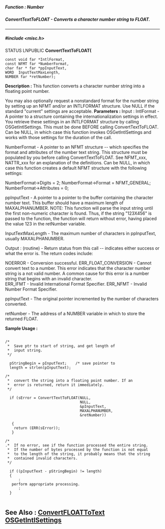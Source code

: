 ##### Function : Number
##### ConvertTextToFLOAT - Converts a character number string to FLOAT.
---
##### #include <misc.h>
STATUS LNPUBLIC **ConvertTextToFLOAT(**

	const void far *IntlFormat,
	const NFMT far *NumberFormat,
	char far * far *ppInputText,
	WORD  InputTextMaxLength,
	NUMBER far *retNumber);
**Description :**
This function converts a character number string into a floating point number.

You may also optionally request a nonstandard format for the number string by 
setting up an NFMT and/or an INTLFORMAT structure.  Use NULL if the standard 
"current" settings are  acceptable.
**Parameters :**
Input :
IntlFormat  -  A pointer to a structure containing the internationalization settings in effect. You retrieve these settings in an INTLFORMAT structure by calling OSGetIntlSettings.  This must be done BEFORE calling ConvertTextToFLOAT.  Can be NULL, in which case this function invokes OSGetIntlSettings and works with those settings for the duration of the call.

NumberFormat  -  A pointer to an NFMT structure -- which specifies the format and attributes of the number text string.   This structure must be populated by you before calling ConvertTextToFLOAT.  See NFMT_xxx, NATTR_xxx for an explanation of the definitions.   Can be NULL, in which case this function creates a default NFMT structure with the following settings:

NumberFormat->Digits = 2;
NumberFormat->Format = NFMT_GENERAL;
NumberFormat->Attributes = 0;

ppInputText  -  A pointer to a pointer to the buffer containing the character number text. This buffer should have a maximum length of MAXALPHANUMBER.
NOTE:  This function will parse the input string until the first non-numeric character is found.  Thus, if the string "123X456" is passed to the function, the function will return without error, having placed the value 123 in the retNumber variable.

InputTextMaxLength  -  The maximum number of  characters in ppInputText, usually MAXALPHANUMBER.

Output :
(routine)  -  Return status from this call -- indicates either success or what the error is. The return codes include: 

NOERROR - Conversion successful. 
ERR_FLOAT_CONVERSION - Cannot convert text to a number.  This error indicates that the character number string is a not valid number.  A common cause for this error is a number string that begins with an invalid character.  
ERR_IFMT - Invalid International Format Specifier.
ERR_NFMT - Invalid Number Format Specifier.


ppInputText  -  The original pointer incremented by the number of characters converted.

retNumber  -  The address of a NUMBER variable in which to store the returned FLOAT.

**Sample Usage :**
```

/*
 *  Save ptr to start of string, and get length of
 *  input string.
 */
  
  pStringBegin = pInputText;    /* save pointer to 
  length = strlen(pInputText);
 
/*
 *  convert the string into a floating point number. If an
 *  error is returned, return it immediately. 
 */
  
  if (sError = ConvertTextToFLOAT(NULL,
                                  NULL,
                                  &pInputText,
                                  MAXALPHANUMBER,
                                  &retNumber))

   {
    return (ERR(sError));
   }                               

/*
.*  If no error, see if the function processed the entire string.
 *  If the number of bytes processed by the function is not equal
 *  to the length of the string, it probably means that the string
 *  contained invalid characters.
 */

  if ((pInputText - pStringBegin) != length)
  {
      :
   perform appropriate processing.
      :
  }


```
**See Also :**
[ConvertFLOATToText](D:/md_files/ConvertFLOATToText.md)
[OSGetIntlSettings](D:/md_files/OSGetIntlSettings.md)
---
